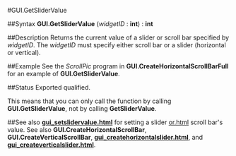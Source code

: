 
#GUI.GetSliderValue

##Syntax
**GUI.GetSliderValue** (_widgetID_ : **int**) : **int**


##Description
Returns the current value of a slider or scroll bar specified by _widgetID_. The _widgetID_ must specify either scroll bar or a slider (horizontal or vertical).


##Example
See the _ScrollPic_ program in **GUI.CreateHorizontalScrollBarFull** for an example of **GUI.GetSliderValue**.


##Status
Exported qualified.

This means that you can only call the function by calling **GUI.GetSliderValue**, not by calling **GetSliderValue**.


##See also
**[gui_setslidervalue.html](GUI.SetSliderValue)** for setting a slider [or.html](or) scroll bar's value. See also **GUI.CreateHorizontalScrollBar**, **GUI.CreateVerticalScrollBar**, **[gui_createhorizontalslider.html](GUI.CreateHorizontalSlider)**, and **[gui_createverticalslider.html](GUI.CreateVerticalSlider)**.

